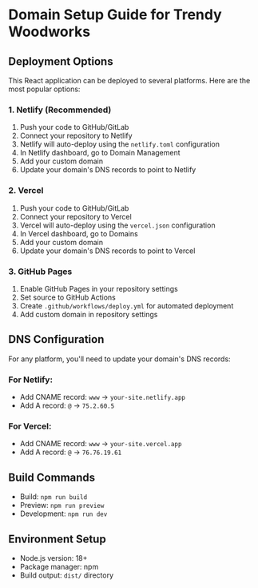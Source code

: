 # Domain Setup Guide for Trendy Woodworks

## Deployment Options

This React application can be deployed to several platforms. Here are the most popular options:

### 1. Netlify (Recommended)
1. Push your code to GitHub/GitLab
2. Connect your repository to Netlify
3. Netlify will auto-deploy using the `netlify.toml` configuration
4. In Netlify dashboard, go to Domain Management
5. Add your custom domain
6. Update your domain's DNS records to point to Netlify

### 2. Vercel
1. Push your code to GitHub/GitLab
2. Connect your repository to Vercel
3. Vercel will auto-deploy using the `vercel.json` configuration
4. In Vercel dashboard, go to Domains
5. Add your custom domain
6. Update your domain's DNS records to point to Vercel

### 3. GitHub Pages
1. Enable GitHub Pages in your repository settings
2. Set source to GitHub Actions
3. Create `.github/workflows/deploy.yml` for automated deployment
4. Add custom domain in repository settings

## DNS Configuration

For any platform, you'll need to update your domain's DNS records:

### For Netlify:
- Add CNAME record: `www` → `your-site.netlify.app`
- Add A record: `@` → `75.2.60.5`

### For Vercel:
- Add CNAME record: `www` → `your-site.vercel.app`
- Add A record: `@` → `76.76.19.61`

## Build Commands
- Build: `npm run build`
- Preview: `npm run preview`
- Development: `npm run dev`

## Environment Setup
- Node.js version: 18+
- Package manager: npm
- Build output: `dist/` directory